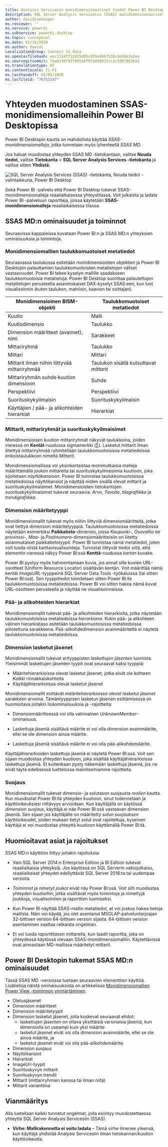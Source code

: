 ```yaml
---
title: Analysis Servicesin monidimensionaaliset tiedot Power BI Desktopissa
description: SQL Server Analysis Servicesin (SSAS) monidimensionaaliset tiedot Power BI Desktopissa
author: davidiseminger
ms.reviewer: ''
ms.service: powerbi
ms.subservice: powerbi-desktop
ms.topic: conceptual
ms.date: 01/15/2020
ms.author: davidi
LocalizationGroup: Connect to data
ms.openlocfilehash: eac1134ff12025d05cd59e86b7538cde58e3a2ee
ms.sourcegitcommit: 7aa0136f93f88516f97ddd8031ccac5d07863b92
ms.translationtype: HT
ms.contentlocale: fi-FI
ms.lasthandoff: 05/05/2020
ms.locfileid: "76753147"
---
```

# <a name="connect-to-ssas-multidimensional-models-in-power-bi-desktop"></a>Yhteyden muodostaminen SSAS-monidimensiomalleihin Power BI Desktopissa

Power BI Desktopin kautta on mahdollista käyttää *SSAS-monidimensiomalleja*, jotka tunnetaan myös lyhenteellä *SSAS MD*.

Jos haluat muodostaa yhteyden SSAS MD ‑tietokantaan, valitse **Nouda tiedot**, valitse **Tietokanta** > **SQL Server Analysis Services -tietokanta** ja valitse sitten **Yhdistä**:

![SQL Server Analysis Services (SSAS) -tietokanta, Nouda tiedot -valintaikkuna, Power BI Desktop](media/desktop-ssas-multidimensional/ssas-multidimensional-2.png)

Sekä Power BI -palvelu että Power BI Desktop tukevat SSAS-monidimensiomalleja reaaliaikaisessa yhteystilassa. Voit julkaista ja ladata Power BI -palveluun raportteja, joissa käytetään **SSAS-monidimensiomalleja** reaaliaikaisessa tilassa.

## <a name="capabilities-and-features-of-ssas-md"></a>SSAS MD:n ominaisuudet ja toiminnot

Seuraavissa kappaleissa kuvataan Power BI:n ja SSAS MD:n yhteyksien ominaisuuksia ja toimintoja.

### <a name="tabular-metadata-of-multidimensional-models"></a>Monidimensiomallien taulukkomuotoiset metatiedot

Seuraavassa taulukossa esitetään monidimensioisten objektien ja Power BI Desktopin palauttamien taulukkomuotoisten metatietojen väliset vastaavuudet. Power BI tekee kyselyn mallille saadakseen taulukkomuotoisia metatietoja. Power BI Desktop suorittaa palautettujen metatietojen perusteella asianmukaiset DAX-kyselyt SSAS:een, kun luot visualisoinnin (kuten taulukon, matriisin, kaavion tai osittajan).

| Monidimensioinen BISM-objekti | Taulukkomuotoiset metatiedot |
| --- | --- |
| Kuutio |Malli |
| Kuutiodimensio |Taulukko |
| Dimension määritteet (avaimet), nimi |Sarakkeet |
| Mittariryhmä |Taulukko |
| Mittari |Mittari |
| Mittarit ilman niihin liittyvää mittariryhmää |Taulukon sisällä kutsuttavat *mittarit* |
| Mittariryhmän suhde kuution dimensioon |Suhde |
| Perspektiivi |Perspektiivi |
| Suorituskykyilmaisin |Suorituskykyilmaisin |
| Käyttäjien / pää- ja alikohteiden hierarkiat |Hierarkiat |

### <a name="measures-measure-groups-and-kpis"></a>Mittarit, mittariryhmät ja suorituskykyilmaisimet

Monidimensioisen kuution mittariryhmät näkyvät taulukkoina, joiden vieressä on **Kentät**-ruudussa sigmamerkki (∑). Lasketut mittarit ilman liitettyä mittariryhmää ryhmitellään taulukkomuotoisissa metatiedoissa erikoistaulukkoon nimeltä *Mittarit*.

Monidimensiomallissa voi yksinkertaistaa monimutkaisia malleja määrittämällä joukon mittareita tai suorituskykyilmaisimia kuutioon, joka sijoitetaan *näyttökansioon*. Power BI tunnistaa taulukkomuotoisissa metatiedoissa näyttökansiot ja näyttää niiden sisällä olevat mittarit ja suorituskykyilmaisimet. Monidimensioisten tietokantojen suorituskykyilmaisimet tukevat seuraavia: *Arvo*, *Tavoite*, *tilagrafiikka* ja *trendigrafiikka*.

### <a name="dimension-attribute-type"></a>Dimension määritetyyppi

Monidimensiomallit tukevat myös niihin liittyviä dimensiomääritteitä, jotka ovat tiettyä dimension määritetyyppiä. Taulukkomuotoisissa metatiedoissa näytetään esimerkiksi **Paikkatieto**-dimensio, jossa *Kaupunki*-, *Osavaltio tai provinssi*-, *Maa*- ja *Postinumero*-dimensiomääritteisiin on liitetty asianmukaiset paikkatietotyypit. Power BI tunnistaa nämä metatiedot, joten voit luoda niistä karttavisualisointeja. Tunnistat liittyvät tiedot siitä, että elementin vieressä näkyy Power BI:ssä **Kenttä**-ruudussa *kartan* kuvake.

Power BI pystyy myös hahmontamaan kuvia, jos annat sille kuvien URL-osoitteet (Uniform Resource Locator) sisältävän kentän. Voit määrittää nämä kentät *ImageURL*-tyyppeinä SQL Server Data Tools -työkaluissa (tai sitten Power BI:ssä). Sen tyyppitiedot toimitetaan sitten Power BI:lle taulukkomuotoisissa metatiedoissa. Power BI voi sitten hakea nämä kuvat URL-osoitteen perusteella ja näyttää ne visualisoinneissa.

### <a name="parent-child-hierarchies"></a>Pää- ja alikohteiden hierarkiat

Monidimensiomallit tukevat pää- ja alikohteiden hierarkioita, jotka näytetään taulukkomuotoisissa metatiedoissa *hierarkiana*. Kukin pää- ja alikohteen välinen hierarkiataso esitetään taulukkomuotoisissa metatiedoissa piilotettuna sarakkeena. Pää-alikohdedimension avainmääritettä ei näytetä taulukkomuotoisissa metatiedoissa.

### <a name="dimension-calculated-members"></a>Dimension lasketut jäsenet

Monidimensiomallit tukevat erityyppisten *laskettujen jäsenten* luomista. Yleisimmät laskettujen jäsenten tyypit ovat seuraavat kaksi tyyppiä:

* Määritehierarkioissa olevat lasketut jäsenet, jotka eivät ole kohteen *Kaikki* rinnakkaiskohteita
* Käyttäjähierarkioissa olevat lasketut jäsenet

Monidimensiomallit esittävät *määritehierarkioissa olevat lasketut jäsenet* sarakkeen arvoina. Tämäntyyppisen lasketun jäsenen esittämisessä on huomioitava joitakin lisäominaisuuksia ja -rajoitteita:

* Dimensiomääritteessä voi olla valinnainen *UnknownMember*-ominaisuus.

* Laskettuja jäseniä sisältävä määrite ei voi olla dimension avainmäärite, ellei se ole dimension ainoa määrite.

* Laskettuja jäseniä sisältävä määrite ei voi olla pää-alikohdemäärite.

Käyttäjähierarkioiden laskettuja jäseniä ei näytetä Power BI:ssä. Voit sen sijaan muodostaa yhteyden kuutioon, joka sisältää käyttäjähierarkioissa laskettuja jäseniä. Et kuitenkaan pysty näkemään laskettuja jäseniä, jos ne eivät täytä edellisessä luettelossa mainitsemiamme rajoitteita.

### <a name="security"></a>Suojaus

Monidimensiomallit tukevat dimensio- ja solutason suojausta *roolien* kautta. Kun muodostat Power BI:llä yhteyden kuutioon, sinut todennetaan ja käyttöoikeuksiesi riittävyys arvioidaan. Kun käyttäjällä on käytössä *dimension suojaus*, käyttäjä ei näe Power BI:ssä vastaavan dimension jäseniä. Sen sijaan jos käyttäjälle on määritetty *solun suojauksen* käyttöoikeudet, joiden mukaan tietyt solut ovat rajoitettuja, kyseinen käyttäjä ei voi muodostaa yhteyttä kuutioon käyttämällä Power BI:tä.

## <a name="considerations-and-limitations"></a>Huomioitavat asiat ja rajoitukset

SSAS MD:n käyttöön liittyy joitakin rajoituksia:

* Vain SQL Server 2014:n Enterprise Edition ja BI Edition tukevat reaaliaikaisia yhteyksiä. Jos käytössä on SQL Serverin vakiojulkaisu, reaaliaikaiset yhteydet edellyttävät SQL Server 2016:ta tai uudempaa versiota.

* *Toiminnot* ja *nimetyt joukot* eivät näy Power BI:ssä. Voit silti muodostaa yhteyden kuutioihin, jotka sisältävät myös toimintoja ja nimettyjä joukkoja, visualisointien ja raporttien luomiseksi.

* Kun Power BI näyttää SSAS-mallin metatiedot, et voi joskus hakea tietoja mallista. Näin voi käydä, jos olet asentanut MSOLAP-palveluntarjoajan 32-bittisen version 64-bittisen version sijasta. 64-bittisen version asentaminen saattaa ratkaista ongelman.

* Et voi luoda *raporttitason* mittareita, kun laadit raporttia, joka on yhteydessä käytössä olevaan SSAS-monidimensiomalliin. Käytettävissä ovat ainoastaan MD-mallissa määritetyt mittarit.

## <a name="supported-features-of-ssas-md-in-power-bi-desktop"></a>Power BI Desktopin tukemat SSAS MD:n ominaisuudet

Tässä SSAS MD -versiossa tuetaan seuraavien elementtien käyttöä. Lisätietoja näistä ominaisuuksista on artikkelissa [Monidimensiomallien Power View -toiminnon ymmärtäminen](/sql/analysis-services/multidimensional-models/understanding-power-view-for-multidimensional-models?view=sql-server-2014).

* Oletusjäsenet
* Dimension määritteet
* Dimension määritetyypit
* Dimension lasketut jäsenet, joita koskevat seuraavat ehdot:
  * laskettujen jäsenten on oltava yksittäisiä varsinaisia jäseniä, kun dimensiolla on useampi kuin yksi määrite
  * lasketut jäsenet eivät voi olla dimension avainmäärite, ellei se ole ainoa määrite, ja
  * lasketut jäsenet eivät voi olla pää-alikohdemäärite.
* Dimension suojaus
* Näyttökansiot
* Hierarkiat
* ImageUrl-tyypit
* Suorituskyvyn mittarit
* Suorituskyvyn trendit
* Mittarit (mittariryhmien kanssa tai ilman niitä)
* Mittarit varianttina

## <a name="troubleshooting"></a>Vianmääritys

Alla luetellaan kaikki tunnetut ongelmat, joita esiintyy muodostettaessa yhteyttä SQL Server Analysis Servicesiin (SSAS).

* **Virhe: Mallirakennetta ei voitu ladata** – Tämä virhe ilmenee yleensä, kun käyttäjä yhdistää Analysis Servicesiin ilman tietokannan/kuution käyttöoikeutta.
